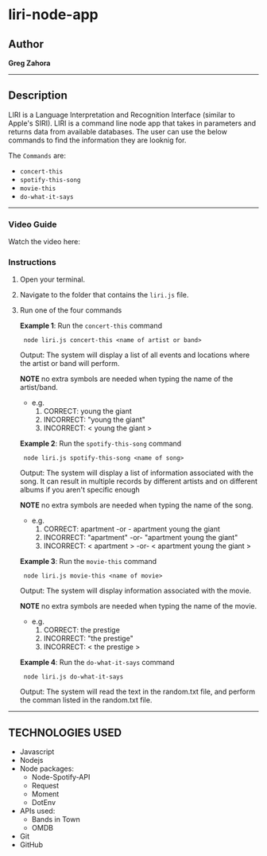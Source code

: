 # liri-node-app

## Author

**Greg Zahora** 

- - -

## Description
LIRI is a Language Interpretation and Recognition Interface (similar to Apple's SIRI). LIRI is a command line node app that takes in parameters and returns data from available databases. The user can use the below commands to find the information they are looknig for. 

The `Commands` are:
   * `concert-this`
   * `spotify-this-song`
   * `movie-this`
   * `do-what-it-says`

- - -

### **Video Guide**

Watch the video here: 

### **Instructions**

1. Open your terminal.
2. Navigate to the folder that contains the `liri.js` file. 
3. Run one of the four commands 

    **Example 1**: Run the `concert-this` command
    
        node liri.js concert-this <name of artist or band>
    
    Output: The system will display a list of all events and locations where the artist or band will perform.

    **NOTE** no extra symbols are needed when typing the name of the artist/band.
    * e.g. 
        1. CORRECT: young the giant
        2. INCORRECT: "young the giant" 
        3. INCORRECT: < young the giant >

    **Example 2**: Run the `spotify-this-song` command
    
        node liri.js spotify-this-song <name of song>
    
    Output: The system will display a list of information associated with the song. It can result in multiple records by different artists and on different albums if you aren't specific enough

    **NOTE** no extra symbols are needed when typing the name of the song.
    * e.g. 
        1. CORRECT: apartment -or - apartment young the giant
        2. INCORRECT: "apartment" -or- "apartment young the giant"
        3. INCORRECT: < apartment > -or- < apartment young the giant >


    **Example 3**: Run the `movie-this` command
    
        node liri.js movie-this <name of movie>
    
    Output: The system will display information associated with the movie.

    **NOTE** no extra symbols are needed when typing the name of the movie.
    * e.g. 
        1. CORRECT: the prestige
        2. INCORRECT: "the prestige" 
        3. INCORRECT: < the prestige >


    **Example 4**: Run the `do-what-it-says` command
        
        node liri.js do-what-it-says
        
    Output: The system will read the text in the random.txt file, and perform the comman listed in the random.txt file. 
    
- - -

## TECHNOLOGIES USED
* Javascript
* Nodejs
* Node packages:
    * Node-Spotify-API
    * Request
    * Moment
    * DotEnv
* APIs used:
    * Bands in Town
    * OMDB
* Git
* GitHub